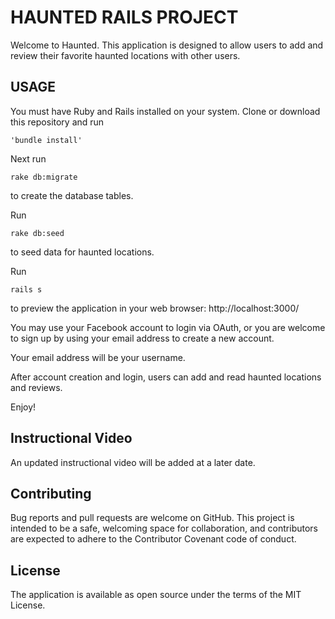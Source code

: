 # HAUNTED RAILS PROJECT

Welcome to Haunted. This application is designed to allow users to add and review their favorite haunted locations with other users. 

## USAGE

You must have Ruby and Rails installed on your system.
Clone or download this repository and run 

```
'bundle install'
```
Next run
``` 
rake db:migrate
``` 
to create the database tables.

Run 
```
rake db:seed
```
to seed data for haunted locations.

Run
```
rails s
```
to preview the application in your web browser: http://localhost:3000/

You may use your Facebook account to login via OAuth, or you are welcome to sign up by using your email address to create a new account.

Your email address will be your username.

After account creation and login, users can add and read haunted locations and reviews.

Enjoy!

## Instructional Video

An updated instructional video will be added at a later date. 

## Contributing

Bug reports and pull requests are welcome on GitHub. This project is intended to be a safe, welcoming space for collaboration, and contributors are expected to adhere to the Contributor Covenant code of conduct.

## License

The application is available as open source under the terms of the MIT License.